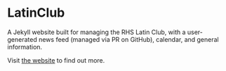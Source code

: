 # LatinClub
A Jekyll website built for managing the RHS Latin Club, with a user-generated news feed (managed via PR on GitHub), calendar, and general information.

Visit [the website](https://bassclefstudio.github.io/LatinClub) to find out more.
